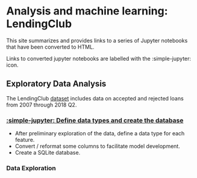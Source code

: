 # Analysis and machine learning: LendingClub

This site summarizes and provides links to a series of Jupyter notebooks that have been
converted to HTML.

Links to converted jupyter notebooks are labelled with the :simple-jupyter: icon.

## Exploratory Data Analysis

The LendingClub [dataset](https://www.kaggle.com/datasets/wordsforthewise/lending-club)
includes data on accepted and rejected loans from 2007 through 2018 Q2.

<!--
    In this document, relative links to html files such as
        html/1-database-creation.html
    point to Jupyter notebooks that have been converted to html.  The html directory
    containing these converted notebooks is ignored by git in the main branch (due
    to the .gitignore file).  However, this directory is not ignored by the static
    site generator mkdocs-material.  The site published to branch gh-pages therefore
    includes the html directory.

    Note that the command to publish the repo's site is
        poetry run mkdocs gh-deploy --no-history --strict
-->

### [:simple-jupyter: Define data types and create the database](html/1-database-creation.html)

- After preliminary exploration of the data, define a data type for each feature.
- Convert / reformat some columns to facilitate model development.
- Create a SQLite database.

### Data Exploration
